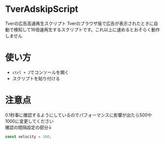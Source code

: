 # TverAdskipScript
Tverの広告高速再生スクリプト
Tverのブラウザ版で広告が表示されたときに自動で検知して16倍速再生するスクリプトです。これ以上に速めるとおそらく動作しません
# 使い方
- `ctrl + J`でコンソールを開く
- スクリプトを貼り付ける
 
# 注意点
0.1秒事に確認するようにしているのでパフォーマンスに影響が出たら500や1000に変更してください<br>
確認の間隔設定の部分↓

```javascript
const velocity = 100;
```

